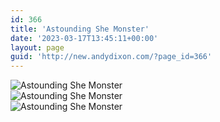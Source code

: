 ```yaml
---
id: 366
title: 'Astounding She Monster'
date: '2023-03-17T13:45:11+00:00'
layout: page
guid: 'http://new.andydixon.com/?page_id=366'
---
```


![Astounding She Monster](https://i0.wp.com/assets.g8x2.ldn.idrivee2-23.com/posters/Astounding%20She%20Monster%2001.jpg?w=1200&ssl=1 "Astounding She Monster")  
![Astounding She Monster](https://i0.wp.com/assets.g8x2.ldn.idrivee2-23.com/posters/Astounding%20She%20Monster%2002.jpg?w=1200&ssl=1 "Astounding She Monster")  
![Astounding She Monster](https://i0.wp.com/assets.g8x2.ldn.idrivee2-23.com/posters/Astounding%20She%20Monster%2003.jpg?w=1200&ssl=1 "Astounding She Monster")